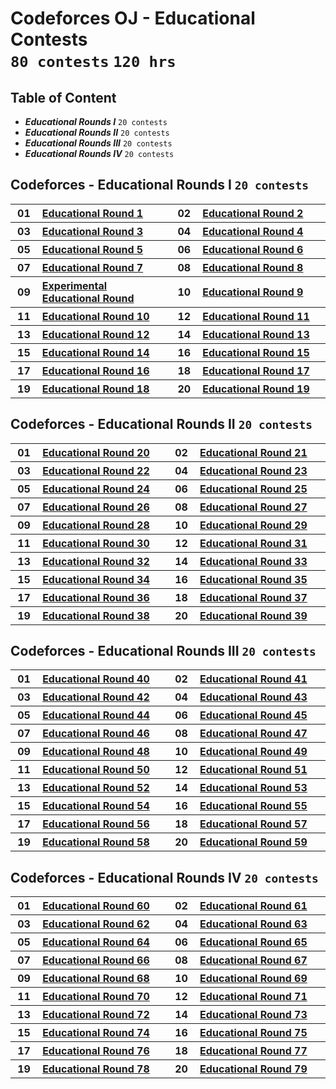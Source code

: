 # Codeforces OJ - Educational Contests <br> `80 contests` `120 hrs`

## Table of Content

- ***Educational Rounds I***   `20 contests`
- ***Educational Rounds II***  `20 contests`
- ***Educational Rounds III*** `20 contests`
- ***Educational Rounds IV***  `20 contests`

## Codeforces - Educational Rounds I `20 contests`

<table>
    <tbody>
        <tr>
<th align="center" width="50px">01</th><th align="left" width="550px"><a href="https://codeforces.com/contest/598">Educational Round 1</a></th>
<th align="center" width="50px">02</th><th align="left" width="550px"><a href="https://codeforces.com/contest/600">Educational Round 2</a></th>
        </tr>
        <tr>
<th align="center" width="50px">03</th><th align="left" width="550px"><a href="https://codeforces.com/contest/609">Educational Round 3</a></th>
<th align="center" width="50px">04</th><th align="left" width="550px"><a href="https://codeforces.com/contest/612">Educational Round 4</a></th>
        </tr>
        <tr>
<th align="center" width="50px">05</th><th align="left" width="550px"><a href="https://codeforces.com/contest/616">Educational Round 5</a></th>
<th align="center" width="50px">06</th><th align="left" width="550px"><a href="https://codeforces.com/contest/620">Educational Round 6</a></th>
        </tr>
        <tr>
<th align="center" width="50px">07</th><th align="left" width="550px"><a href="https://codeforces.com/contest/622">Educational Round 7</a></th>
<th align="center" width="50px">08</th><th align="left" width="550px"><a href="https://codeforces.com/contest/628">Educational Round 8</a></th>
        </tr>
        <tr>
<th align="center" width="50px">09</th><th align="left" width="550px"><a href="https://codeforces.com/contest/630">Experimental Educational Round</a></th>
<th align="center" width="50px">10</th><th align="left" width="550px"><a href="https://codeforces.com/contest/632">Educational Round 9</a></th>
        </tr>
        <tr>
<th align="center" width="50px">11</th><th align="left" width="550px"><a href="https://codeforces.com/contest/652">Educational Round 10</a></th>
<th align="center" width="50px">12</th><th align="left" width="550px"><a href="https://codeforces.com/contest/660">Educational Round 11</a></th>
        </tr>
        <tr>
<th align="center" width="50px">13</th><th align="left" width="550px"><a href="https://codeforces.com/contest/665">Educational Round 12</a></th>
<th align="center" width="50px">14</th><th align="left" width="550px"><a href="https://codeforces.com/contest/678">Educational Round 13</a></th>
        </tr>
        <tr>
<th align="center" width="50px">15</th><th align="left" width="550px"><a href="https://codeforces.com/contest/691">Educational Round 14</a></th>
<th align="center" width="50px">16</th><th align="left" width="550px"><a href="https://codeforces.com/contest/702">Educational Round 15</a></th>
        </tr>
        <tr>
<th align="center" width="50px">17</th><th align="left" width="550px"><a href="https://codeforces.com/contest/710">Educational Round 16</a></th>
<th align="center" width="50px">18</th><th align="left" width="550px"><a href="https://codeforces.com/contest/762">Educational Round 17</a></th>
        </tr>
        <tr>
<th align="center" width="50px">19</th><th align="left" width="550px"><a href="https://codeforces.com/contest/792">Educational Round 18</a></th>
<th align="center" width="50px">20</th><th align="left" width="550px"><a href="https://codeforces.com/contest/797">Educational Round 19</a></th>
        </tr>
    </tbody>
</table>

## Codeforces - Educational Rounds II `20 contests`

<table>
    <tbody>
        <tr>
<th align="center" width="50px">01</th><th align="left" width="550px"><a href="https://codeforces.com/contest/803">Educational Round 20</a></th>
<th align="center" width="50px">02</th><th align="left" width="550px"><a href="https://codeforces.com/contest/808">Educational Round 21</a></th>
        </tr>
        <tr>
<th align="center" width="50px">03</th><th align="left" width="550px"><a href="https://codeforces.com/contest/813">Educational Round 22</a></th>
<th align="center" width="50px">04</th><th align="left" width="550px"><a href="https://codeforces.com/contest/817">Educational Round 23</a></th>
        </tr>
        <tr>
<th align="center" width="50px">05</th><th align="left" width="550px"><a href="https://codeforces.com/contest/818">Educational Round 24</a></th>
<th align="center" width="50px">06</th><th align="left" width="550px"><a href="https://codeforces.com/contest/825">Educational Round 25</a></th>
        </tr>
        <tr>
<th align="center" width="50px">07</th><th align="left" width="550px"><a href="https://codeforces.com/contest/837">Educational Round 26</a></th>
<th align="center" width="50px">08</th><th align="left" width="550px"><a href="https://codeforces.com/contest/845">Educational Round 27</a></th>
        </tr>
        <tr>
<th align="center" width="50px">09</th><th align="left" width="550px"><a href="https://codeforces.com/contest/846">Educational Round 28</a></th>
<th align="center" width="50px">10</th><th align="left" width="550px"><a href="https://codeforces.com/contest/863">Educational Round 29</a></th>
        </tr>
        <tr>
<th align="center" width="50px">11</th><th align="left" width="550px"><a href="https://codeforces.com/contest/873">Educational Round 30</a></th>
<th align="center" width="50px">12</th><th align="left" width="550px"><a href="https://codeforces.com/contest/884">Educational Round 31</a></th>
        </tr>
        <tr>
<th align="center" width="50px">13</th><th align="left" width="550px"><a href="https://codeforces.com/contest/888">Educational Round 32</a></th>
<th align="center" width="50px">14</th><th align="left" width="550px"><a href="https://codeforces.com/contest/893">Educational Round 33</a></th>
        </tr>
        <tr>
<th align="center" width="50px">15</th><th align="left" width="550px"><a href="https://codeforces.com/contest/903">Educational Round 34</a></th>
<th align="center" width="50px">16</th><th align="left" width="550px"><a href="https://codeforces.com/contest/911">Educational Round 35</a></th>
        </tr>
        <tr>
<th align="center" width="50px">17</th><th align="left" width="550px"><a href="https://codeforces.com/contest/915">Educational Round 36</a></th>
<th align="center" width="50px">18</th><th align="left" width="550px"><a href="https://codeforces.com/contest/920">Educational Round 37</a></th>
        </tr>
        <tr>
<th align="center" width="50px">19</th><th align="left" width="550px"><a href="https://codeforces.com/contest/938">Educational Round 38</a></th>
<th align="center" width="50px">20</th><th align="left" width="550px"><a href="https://codeforces.com/contest/946">Educational Round 39</a></th>
        </tr>
    </tbody>
</table>

## Codeforces - Educational Rounds III `20 contests`

<table>
    <tbody>
        <tr>
<th align="center" width="50px">01</th><th align="left" width="550px"><a href="https://codeforces.com/contest/954">Educational Round 40</a></th>
<th align="center" width="50px">02</th><th align="left" width="550px"><a href="https://codeforces.com/contest/961">Educational Round 41</a></th>
        </tr>
        <tr>
<th align="center" width="50px">03</th><th align="left" width="550px"><a href="https://codeforces.com/contest/962">Educational Round 42</a></th>
<th align="center" width="50px">04</th><th align="left" width="550px"><a href="https://codeforces.com/contest/976">Educational Round 43</a></th>
        </tr>
        <tr>
<th align="center" width="50px">05</th><th align="left" width="550px"><a href="https://codeforces.com/contest/985">Educational Round 44</a></th>
<th align="center" width="50px">06</th><th align="left" width="550px"><a href="https://codeforces.com/contest/990">Educational Round 45</a></th>
        </tr>
        <tr>
<th align="center" width="50px">07</th><th align="left" width="550px"><a href="https://codeforces.com/contest/1000">Educational Round 46</a></th>
<th align="center" width="50px">08</th><th align="left" width="550px"><a href="https://codeforces.com/contest/1009">Educational Round 47</a></th>
        </tr>
        <tr>
<th align="center" width="50px">09</th><th align="left" width="550px"><a href="https://codeforces.com/contest/1016">Educational Round 48</a></th>
<th align="center" width="50px">10</th><th align="left" width="550px"><a href="https://codeforces.com/contest/1027">Educational Round 49</a></th>
        </tr>
        <tr>
<th align="center" width="50px">11</th><th align="left" width="550px"><a href="https://codeforces.com/contest/1036">Educational Round 50</a></th>
<th align="center" width="50px">12</th><th align="left" width="550px"><a href="https://codeforces.com/contest/1051">Educational Round 51</a></th>
        </tr>
        <tr>
<th align="center" width="50px">13</th><th align="left" width="550px"><a href="https://codeforces.com/contest/1065">Educational Round 52</a></th>
<th align="center" width="50px">14</th><th align="left" width="550px"><a href="https://codeforces.com/contest/1073">Educational Round 53</a></th>
        </tr>
        <tr>
<th align="center" width="50px">15</th><th align="left" width="550px"><a href="https://codeforces.com/contest/1076">Educational Round 54</a></th>
<th align="center" width="50px">16</th><th align="left" width="550px"><a href="https://codeforces.com/contest/1082">Educational Round 55</a></th>
        </tr>
        <tr>
<th align="center" width="50px">17</th><th align="left" width="550px"><a href="https://codeforces.com/contest/1093">Educational Round 56</a></th>
<th align="center" width="50px">18</th><th align="left" width="550px"><a href="https://codeforces.com/contest/1096">Educational Round 57</a></th>
        </tr>
        <tr>
<th align="center" width="50px">19</th><th align="left" width="550px"><a href="https://codeforces.com/contest/1101">Educational Round 58</a></th>
<th align="center" width="50px">20</th><th align="left" width="550px"><a href="https://codeforces.com/contest/1107">Educational Round 59</a></th>
        </tr>
    </tbody>
</table>

## Codeforces - Educational Rounds IV `20 contests`

<table>
    <tbody>
        <tr>
<th align="center" width="50px">01</th><th align="left" width="550px"><a href="https://codeforces.com/contest/1117">Educational Round 60</a></th>
<th align="center" width="50px">02</th><th align="left" width="550px"><a href="https://codeforces.com/contest/1132">Educational Round 61</a></th>
        </tr>
        <tr>
<th align="center" width="50px">03</th><th align="left" width="550px"><a href="https://codeforces.com/contest/1140">Educational Round 62</a></th>
<th align="center" width="50px">04</th><th align="left" width="550px"><a href="https://codeforces.com/contest/1155">Educational Round 63</a></th>
        </tr>
        <tr>
<th align="center" width="50px">05</th><th align="left" width="550px"><a href="https://codeforces.com/contest/1156">Educational Round 64</a></th>
<th align="center" width="50px">06</th><th align="left" width="550px"><a href="https://codeforces.com/contest/1167">Educational Round 65</a></th>
        </tr>
        <tr>
<th align="center" width="50px">07</th><th align="left" width="550px"><a href="https://codeforces.com/contest/1175">Educational Round 66</a></th>
<th align="center" width="50px">08</th><th align="left" width="550px"><a href="https://codeforces.com/contest/1187">Educational Round 67</a></th>
        </tr>
        <tr>
<th align="center" width="50px">09</th><th align="left" width="550px"><a href="https://codeforces.com/contest/1194">Educational Round 68</a></th>
<th align="center" width="50px">10</th><th align="left" width="550px"><a href="https://codeforces.com/contest/1197">Educational Round 69</a></th>
        </tr>
        <tr>
<th align="center" width="50px">11</th><th align="left" width="550px"><a href="https://codeforces.com/contest/1202">Educational Round 70</a></th>
<th align="center" width="50px">12</th><th align="left" width="550px"><a href="https://codeforces.com/contest/1207">Educational Round 71</a></th>
        </tr>
        <tr>
<th align="center" width="50px">13</th><th align="left" width="550px"><a href="https://codeforces.com/contest/1217">Educational Round 72</a></th>
<th align="center" width="50px">14</th><th align="left" width="550px"><a href="https://codeforces.com/contest/1221">Educational Round 73</a></th>
        </tr>
        <tr>
<th align="center" width="50px">15</th><th align="left" width="550px"><a href="https://codeforces.com/contest/1238">Educational Round 74</a></th>
<th align="center" width="50px">16</th><th align="left" width="550px"><a href="https://codeforces.com/contest/1251">Educational Round 75</a></th>
        </tr>
        <tr>
<th align="center" width="50px">17</th><th align="left" width="550px"><a href="https://codeforces.com/contest/1257">Educational Round 76</a></th>
<th align="center" width="50px">18</th><th align="left" width="550px"><a href="https://codeforces.com/contest/1260">Educational Round 77</a></th>
        </tr>
        <tr>
<th align="center" width="50px">19</th><th align="left" width="550px"><a href="https://codeforces.com/contest/1278">Educational Round 78</a></th>
<th align="center" width="50px">20</th><th align="left" width="550px"><a href="https://codeforces.com/contest/1279">Educational Round 79</a></th>
        </tr>
    </tbody>
</table>
